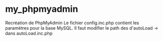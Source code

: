 # my_phpmyadmin
Recréation de PhpMyAdmin
Le fichier config.inc.php contient les paramètres pour la base MySQL.
Il faut modifier le path des d'autoLoad -> dans autoLoad.inc.php
